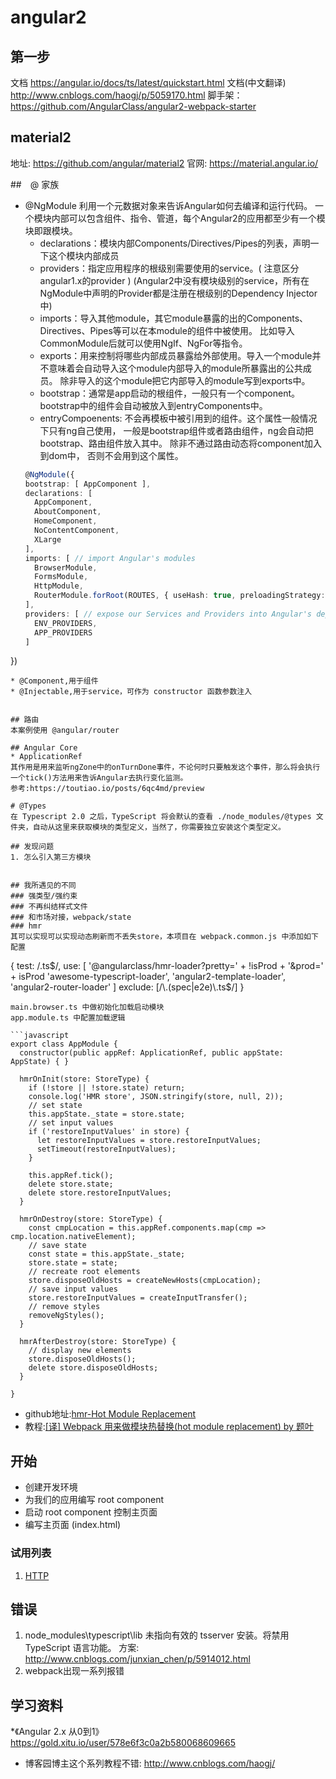 # angular2

## 第一步
文档 https://angular.io/docs/ts/latest/quickstart.html
文档(中文翻译) http://www.cnblogs.com/haogj/p/5059170.html
脚手架：https://github.com/AngularClass/angular2-webpack-starter


## material2
地址: https://github.com/angular/material2
官网: https://material.angular.io/

##　@ 家族
* @NgModule
 利用一个元数据对象来告诉Angular如何去编译和运行代码。
 一个模块内部可以包含组件、指令、管道，每个Angular2的应用都至少有一个模块即跟模块。
  - declarations：模块内部Components/Directives/Pipes的列表，声明一下这个模块内部成员
  - providers：指定应用程序的根级别需要使用的service。( 注意区分angular1.x的provider )
    (Angular2中没有模块级别的service，所有在NgModule中声明的Provider都是注册在根级别的Dependency Injector中)
  - imports：导入其他module，其它module暴露的出的Components、Directives、Pipes等可以在本module的组件中被使用。
    比如导入CommonModule后就可以使用NgIf、NgFor等指令。
  - exports：用来控制将哪些内部成员暴露给外部使用。导入一个module并不意味着会自动导入这个module内部导入的module所暴露出的公共成员。
    除非导入的这个module把它内部导入的module写到exports中。
  - bootstrap：通常是app启动的根组件，一般只有一个component。bootstrap中的组件会自动被放入到entryComponents中。
  - entryCompoenents: 不会再模板中被引用到的组件。这个属性一般情况下只有ng自己使用，
    一般是bootstrap组件或者路由组件，ng会自动把bootstrap、路由组件放入其中。 除非不通过路由动态将component加入到dom中，
    否则不会用到这个属性。
　　
  ```typescript
  @NgModule({
  bootstrap: [ AppComponent ],
  declarations: [
    AppComponent,
    AboutComponent,
    HomeComponent,
    NoContentComponent,
    XLarge
  ],
  imports: [ // import Angular's modules
    BrowserModule,
    FormsModule,
    HttpModule,
    RouterModule.forRoot(ROUTES, { useHash: true, preloadingStrategy: PreloadAllModules })
  ],
  providers: [ // expose our Services and Providers into Angular's dependency injection
    ENV_PROVIDERS,
    APP_PROVIDERS
  ]
})
  ```
* @Component,用于组件
* @Injectable,用于service，可作为 constructor 函数参数注入


## 路由
本案例使用 @angular/router

## Angular Core
* ApplicationRef
  其作用是用来监听ngZone中的onTurnDone事件，不论何时只要触发这个事件，那么将会执行一个tick()方法用来告诉Angular去执行变化监测。
  参考:https://toutiao.io/posts/6qc4md/preview

# @Types
在 Typescript 2.0 之后，TypeScript 将会默认的查看 ./node_modules/@types 文件夹，自动从这里来获取模块的类型定义，当然了，你需要独立安装这个类型定义。

## 发现问题
1. 怎么引入第三方模块


## 我所遇见的不同
### 强类型/强约束
### 不再纠结样式文件
### 和市场对接，webpack/state
### hmr
其可以实现可以实现动态刷新而不丢失store，本项目在 webpack.common.js 中添加如下配置
```
{
    test: /\.ts$/,
    use: [
      '@angularclass/hmr-loader?pretty=' + !isProd + '&prod=' + isProd
      'awesome-typescript-loader',
      'angular2-template-loader',
      'angular2-router-loader'
    ]
     exclude: [/\.(spec|e2e)\.ts$/]
}
```
main.browser.ts 中做初始化加载启动模块
app.module.ts 中配置加载逻辑

```javascript
export class AppModule {
  constructor(public appRef: ApplicationRef, public appState: AppState) { }

  hmrOnInit(store: StoreType) {
    if (!store || !store.state) return;
    console.log('HMR store', JSON.stringify(store, null, 2));
    // set state
    this.appState._state = store.state;
    // set input values
    if ('restoreInputValues' in store) {
      let restoreInputValues = store.restoreInputValues;
      setTimeout(restoreInputValues);
    }

    this.appRef.tick();
    delete store.state;
    delete store.restoreInputValues;
  }

  hmrOnDestroy(store: StoreType) {
    const cmpLocation = this.appRef.components.map(cmp => cmp.location.nativeElement);
    // save state
    const state = this.appState._state;
    store.state = state;
    // recreate root elements
    store.disposeOldHosts = createNewHosts(cmpLocation);
    // save input values
    store.restoreInputValues = createInputTransfer();
    // remove styles
    removeNgStyles();
  }

  hmrAfterDestroy(store: StoreType) {
    // display new elements
    store.disposeOldHosts();
    delete store.disposeOldHosts;
  }

}
```

* github地址:[hmr-Hot Module Replacement](https://github.com/AngularClass/angular2-hmr)
* 教程:[[译] Webpack 用来做模块热替换(hot module replacement) by 题叶](https://segmentfault.com/a/1190000003872635)



## 开始
* 创建开发环境
* 为我们的应用编写 root component
* 启动 root component 控制主页面
* 编写主页面 (index.html)

### 试用列表
1. [HTTP](https://angular.io/docs/ts/latest/guide/server-communication.html#!#http-client)


## 错误
1. node_modules\typescript\lib 未指向有效的 tsserver 安装。将禁用 TypeScript 语言功能。
   方案: http://www.cnblogs.com/junxian_chen/p/5914012.html
2. webpack出现一系列报错



## 学习资料
*《Angular 2.x 从0到1》
https://gold.xitu.io/user/578e6f3c0a2b580068609665
* 博客园博主这个系列教程不错: http://www.cnblogs.com/haogj/

